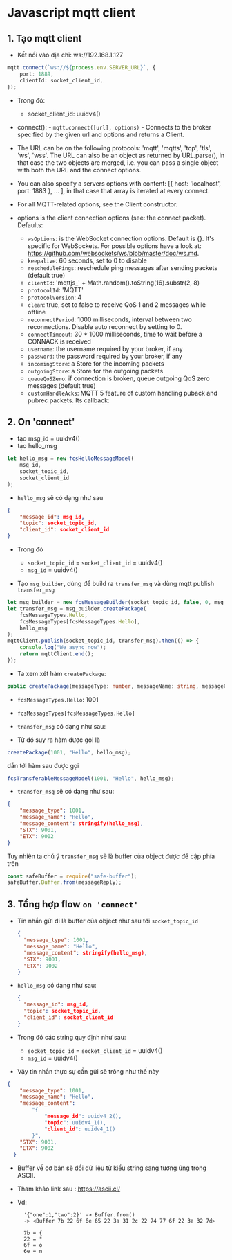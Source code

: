 # Javascript mqtt client

## 1. Tạo mqtt client

- Kết nối vào địa chỉ: ws://192.168.1.127

```typescript
mqtt.connect(`ws://${process.env.SERVER_URL}`, {
	port: 1889,
	clientId: socket_client_id,
});
```

- Trong đó: 
	- socket_client_id: uuidv4()
- connect(): - `mqtt.connect([url], options)` - Connects to the broker specified by the given url and options and returns a Client.

- The URL can be on the following protocols: 'mqtt', 'mqtts', 'tcp', 'tls', 'ws', 'wss'. The URL can also be an object as returned by URL.parse(), in that case the two objects are merged, i.e. you can pass a single object with both the URL and the connect options.

- You can also specify a servers options with content: [{ host: 'localhost', port: 1883 }, ... ], in that case that array is iterated at every connect.

- For all MQTT-related options, see the Client constructor.

- options is the client connection options (see: the connect packet). Defaults:
	- `wsOptions`: is the WebSocket connection options. Default is {}. It's specific for WebSockets. For possible options have a look at: https://github.com/websockets/ws/blob/master/doc/ws.md.
	- `keepalive`: 60 seconds, set to 0 to disable
	- `reschedulePings`: reschedule ping messages after sending packets (default true)
	- `clientId`: 'mqttjs_' + Math.random().toString(16).substr(2, 8)
	- `protocolId`: 'MQTT'
	- `protocolVersion`: 4
	- `clean`: true, set to false to receive QoS 1 and 2 messages while offline
	- `reconnectPeriod`: 1000 milliseconds, interval between two reconnections. Disable auto reconnect by setting to 0.
	- `connectTimeout`: 30 * 1000 milliseconds, time to wait before a CONNACK is received
	- `username`: the username required by your broker, if any
	- `password`: the password required by your broker, if any
	- `incomingStore`: a Store for the incoming packets
	- `outgoingStore`: a Store for the outgoing packets
	- `queueQoSZero`: if connection is broken, queue outgoing QoS zero messages (default true)
	- `customHandleAcks`: MQTT 5 feature of custom handling puback and pubrec packets. Its callback:

## 2. On 'connect'

- tạo msg_id = uuidv4()
- tạo hello_msg

```javascript
let hello_msg = new fcsHelloMessageModel(
	msg_id,
	socket_topic_id,
	socket_client_id
);
```

- `hello_msg` sẽ có dạng như sau

```json
{
	"message_id": msg_id,
	"topic": socket_topic_id,
	"client_id": socket_client_id
}
```

- Trong đó 
	- `socket_topic_id` = `socket_client_id` = uuidv4() 
	- `msg_id` = uuidv4()

- Tạo `msg_builder`, dùng để build ra `transfer_msg` và dùng mqtt publish `transfer_msg`

```typescript
let msg_builder = new fcsMessageBuilder(socket_topic_id, false, 0, msg_id);
let transfer_msg = msg_builder.createPackage(
	fcsMessageTypes.Hello,
	fcsMessageTypes[fcsMessageTypes.Hello],
	hello_msg
);
mqttClient.publish(socket_topic_id, transfer_msg).then(() => {
	console.log("We async now");
	return mqttClient.end();
});
```

- Ta xem xét hàm `createPackage`:

```typescript
public createPackage(messageType: number, messageName: string, messageContent: any){}

```

- `fcsMessageTypes.Hello`: 1001
- `fcsMessageTypes[fcsMessageTypes.Hello]`
- `transfer_msg` có dạng như sau:

- Từ đó suy ra hàm được gọi là

```typescript
createPackage(1001, "Hello", hello_msg);
```

dẫn tới hàm sau được gọi

```typescript
fcsTransferableMessageModel(1001, "Hello", hello_msg);
```

- `transfer_msg` sẽ có dạng như sau:

```json
{
	"message_type": 1001,
	"message_name": "Hello",
	"message_content": stringify(hello_msg),
	"STX": 9001,
	"ETX": 9002
}
```

Tuy nhiên ta chú ý `transfer_msg` sẽ là buffer của object được để cập phía trên

```typescript
const safeBuffer = require("safe-buffer");
safeBuffer.Buffer.from(messageReply);
```

## 3. Tổng hợp flow `on 'connect'`

- Tin nhắn gửi đi là buffer của object như sau tới `socket_topic_id`
  ```json
  {
    "message_type": 1001,
    "message_name": "Hello",
    "message_content": stringify(hello_msg),
    "STX": 9001,
    "ETX": 9002
  }
  ```
- `hello_msg` có dạng như sau:

  ```json
  {
    "message_id": msg_id,
    "topic": socket_topic_id,
    "client_id": socket_client_id
  }
  ```

- Trong đó các string quy định như sau:
	- `socket_topic_id` = `socket_client_id` = uuidv4() 
	- `msg_id` = uuidv4()

- Vậy tin nhắn thực sự cần gửi sẽ trông như thế này

```json
{
    "message_type": 1001,
    "message_name": "Hello",
    "message_content": 
		"{
			"message_id": uuidv4_2(),
			"topic": uuidv4_1(),
			"client_id": uuidv4_1()
		}",
    "STX": 9001,
    "ETX": 9002
  }
```

- Buffer về cơ bản sẽ đổi dữ liệu từ kiểu string sang tương ứng trong ASCII. 
- Tham khảo link sau : https://ascii.cl/
- Vd: 

		'{"one":1,"two":2}' -> Buffer.from() 
		-> <Buffer 7b 22 6f 6e 65 22 3a 31 2c 22 74 77 6f 22 3a 32 7d>
		
		7b = {
		22 = "
		6f = o
		6e = n	




